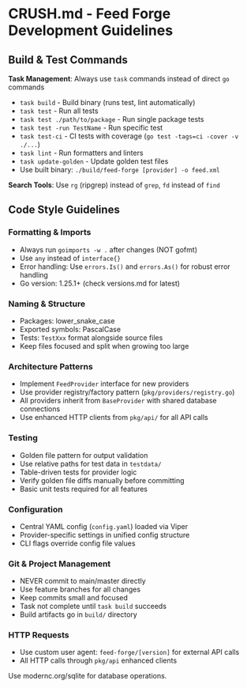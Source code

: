 # CRUSH.md - Feed Forge Development Guidelines

## Build & Test Commands

**Task Management**: Always use `task` commands instead of direct `go` commands
- `task build` - Build binary (runs test, lint automatically)
- `task test` - Run all tests  
- `task test ./path/to/package` - Run single package tests
- `task test -run TestName` - Run specific test
- `task test-ci` - CI tests with coverage (`go test -tags=ci -cover -v ./...`)
- `task lint` - Run formatters and linters
- `task update-golden` - Update golden test files
- Use built binary: `./build/feed-forge [provider] -o feed.xml`

**Search Tools**: Use `rg` (ripgrep) instead of `grep`, `fd` instead of `find`

## Code Style Guidelines

### Formatting & Imports
- Always run `goimports -w .` after changes (NOT gofmt)
- Use `any` instead of `interface{}`
- Error handling: Use `errors.Is()` and `errors.As()` for robust error handling
- Go version: 1.25.1+ (check versions.md for latest)

### Naming & Structure  
- Packages: lower_snake_case
- Exported symbols: PascalCase
- Tests: `TestXxx` format alongside source files
- Keep files focused and split when growing too large

### Architecture Patterns
- Implement `FeedProvider` interface for new providers
- Use provider registry/factory pattern (`pkg/providers/registry.go`)
- All providers inherit from `BaseProvider` with shared database connections
- Use enhanced HTTP clients from `pkg/api/` for all API calls

### Testing
- Golden file pattern for output validation
- Use relative paths for test data in `testdata/`
- Table-driven tests for provider logic
- Verify golden file diffs manually before committing
- Basic unit tests required for all features

### Configuration
- Central YAML config (`config.yaml`) loaded via Viper
- Provider-specific settings in unified config structure  
- CLI flags override config file values

### Git & Project Management
- NEVER commit to main/master directly
- Use feature branches for all changes
- Keep commits small and focused
- Task not complete until `task build` succeeds
- Build artifacts go in `build/` directory

### HTTP Requests
- Use custom user agent: `feed-forge/[version]` for external API calls
- All HTTP calls through `pkg/api` enhanced clients

Use modernc.org/sqlite for database operations.